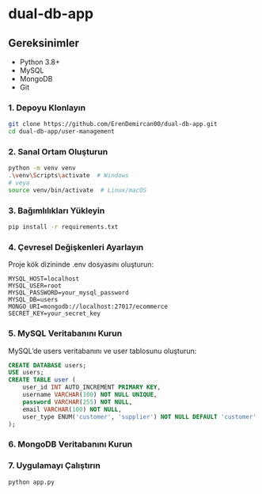<h1>dual-db-app</h1>

## Gereksinimler
- Python 3.8+
- MySQL
- MongoDB
- Git

### 1. Depoyu Klonlayın
```bash
git clone https://github.com/ErenDemircan00/dual-db-app.git
cd dual-db-app/user-management
```
### 2. Sanal Ortam Oluşturun
```bash
python -m venv venv
.\venv\Scripts\activate  # Windows
# veya
source venv/bin/activate  # Linux/macOS
```
### 3. Bağımlılıkları Yükleyin
```bash
pip install -r requirements.txt
```
### 4. Çevresel Değişkenleri Ayarlayın
Proje kök dizininde .env dosyasını oluşturun:
```.env
MYSQL_HOST=localhost
MYSQL_USER=root
MYSQL_PASSWORD=your_mysql_password
MYSQL_DB=users
MONGO_URI=mongodb://localhost:27017/ecommerce
SECRET_KEY=your_secret_key
```
### 5. MySQL Veritabanını Kurun
MySQL’de users veritabanını ve user tablosunu oluşturun:
```sql
CREATE DATABASE users;
USE users;
CREATE TABLE user (
    user_id INT AUTO_INCREMENT PRIMARY KEY,
    username VARCHAR(100) NOT NULL UNIQUE,
    password VARCHAR(255) NOT NULL,
    email VARCHAR(100) NOT NULL,
    user_type ENUM('customer', 'supplier') NOT NULL DEFAULT 'customer'
);
```
### 6. MongoDB Veritabanını Kurun

### 7. Uygulamayı Çalıştırın
```bash
python app.py
```
